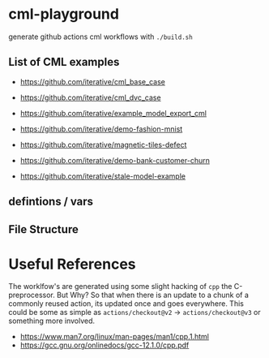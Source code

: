 # cml-playground

generate github actions cml workflows with `./build.sh`

## List of CML examples
- https://github.com/iterative/cml_base_case
- https://github.com/iterative/cml_dvc_case
- https://github.com/iterative/example_model_export_cml

- https://github.com/iterative/demo-fashion-mnist
- https://github.com/iterative/magnetic-tiles-defect
- https://github.com/iterative/demo-bank-customer-churn
- https://github.com/iterative/stale-model-example

## defintions / vars

## File Structure

# Useful References
The worklfow's are generated using some slight hacking of `cpp` the C-preprocessor. But Why? So that when there is an update to a chunk of a commonly reused action, its updated once and goes everywhere.
This could be some as simple as `actions/checkout@v2` -> `actions/checkout@v3` or something more involved.
- https://www.man7.org/linux/man-pages/man1/cpp.1.html
- https://gcc.gnu.org/onlinedocs/gcc-12.1.0/cpp.pdf

